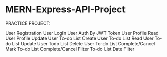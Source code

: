 # MERN-Express-API-Project

PRACTICE PROJECT:

User Registration 
User Login 
User Auth By JWT Token 
User Profile Read 
User Profile Update 
User To-do List Create 
User To-do List Read 
User To- do List Update 
User Todo List Delete 
User To-do List Complete/Cancel Mark 
To-do List Complete/Cancel Filter
To-do List Date Filter 
